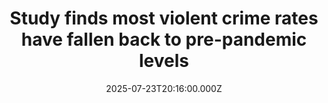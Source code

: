 ---
title: "Study finds most violent crime rates have fallen back to pre-pandemic levels"
date: 2025-07-23T20:16:00.000Z
category: Human Kindness
externalLink: "https://www.goodgoodgood.co/articles/violent-crime-rates-decrease-covid-19"
image: ""
excerpt: "The number of homicides across the United States declined by 16% in 2024, continuing a recent downward trajectory, according to the latest crime trends report from the Council on Criminal Justice.…"
---
